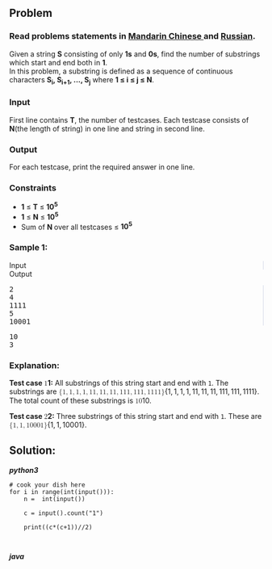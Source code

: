 <div id="problem-statement" class="_problemBody_lulsq_29 print"><h2>Problem</h2>
<h3> Read problems statements in <a rel="nofollow noreferrer noopener" href="https://www.codechef.com/download/translated/JULY14/mandarin/CSUB.pdf">Mandarin Chinese </a> and <a rel="nofollow noreferrer noopener" href="https://www.codechef.com/download/translated/JULY14/russian/CSUB.pdf">Russian</a>.</h3>
<p>Given a string <b>S</b> consisting of only <b>1s</b> and <b>0s</b>, find the number of substrings which start and end both in <b>1</b>.<br>
In this problem, a substring is defined as a sequence of continuous characters <b>S<sub>i</sub>, S<sub>i+1</sub>, ..., S<sub>j</sub></b> where <b>1 ≤ i ≤ j ≤ N</b>.
</p>
<h3>Input</h3>
<p>First line contains <b>T</b>, the number of testcases. Each testcase consists of <b>N</b>(the length of string) in one line and string in second line.</p>
<h3>Output</h3>
<p>For each testcase, print the required answer in one line.</p>
<h3>Constraints</h3>
<ul><li><b>1</b> ≤ <b>T</b> ≤ <b>10<sup>5</sup></b></li>
<li><b>1</b> ≤ <b>N</b> ≤ <b>10<sup>5</sup></b></li>
<li>Sum of  <b>N </b> over all testcases ≤ <b>10<sup>5</sup></b></li>
</ul>
<h3>Sample 1:</h3>
<div data-reactroot="" class="_input_output__table_lulsq_184"><div class="_text_copy__container_lulsq_188"><div class="_text_copy_lulsq_188 _input_top__box_lulsq_198" style="border-right: 1px solid rgb(210, 217, 231);"><span>Input</span><div title="Copy to clipboard" class="" style="pointer-events: all;"><span class="_icon__box_9xn05_2"><i class="_copy__icon_9xn05_14"></i></span></div></div><div class="_text_copy_lulsq_188 _ouput_top__box_lulsq_201"><span>Output</span><div title="Copy to clipboard" class="" style="pointer-events: all;"><span class="_icon__box_9xn05_2"><i class="_copy__icon_9xn05_14"></i></span></div></div></div><div class="_values__container_lulsq_204"><div class="_values_lulsq_204" style="border-right: 1px solid rgb(210, 217, 231);"><pre>2
4
1111
5
10001</pre></div><div class="_values_lulsq_204"><pre>10
3</pre></div></div></div>
<h3>Explanation:</h3>
<p><strong>Test case <span class="math math-inline"><span class="katex"><span class="katex-mathml"><math xmlns="http://www.w3.org/1998/Math/MathML"><semantics><mrow><mn>1</mn></mrow><annotation encoding="application/x-tex">1</annotation></semantics></math></span><span class="katex-html" aria-hidden="true"><span class="base"><span class="strut" style="height: 0.6444em;"></span><span class="mord">1</span></span></span></span></span>:</strong> All substrings of this string start and end with <code>1</code>. The substrings are <span class="math math-inline"><span class="katex"><span class="katex-mathml"><math xmlns="http://www.w3.org/1998/Math/MathML"><semantics><mrow><mo stretchy="false">{</mo><mn>1</mn><mo separator="true">,</mo><mn>1</mn><mo separator="true">,</mo><mn>1</mn><mo separator="true">,</mo><mn>1</mn><mo separator="true">,</mo><mn>11</mn><mo separator="true">,</mo><mn>11</mn><mo separator="true">,</mo><mn>11</mn><mo separator="true">,</mo><mn>111</mn><mo separator="true">,</mo><mn>111</mn><mo separator="true">,</mo><mn>1111</mn><mo stretchy="false">}</mo></mrow><annotation encoding="application/x-tex">\{ 1, 1, 1, 1, 11, 11, 11, 111, 111, 1111 \}</annotation></semantics></math></span><span class="katex-html" aria-hidden="true"><span class="base"><span class="strut" style="height: 1em; vertical-align: -0.25em;"></span><span class="mopen">{</span><span class="mord">1</span><span class="mpunct">,</span><span class="mspace" style="margin-right: 0.1667em;"></span><span class="mord">1</span><span class="mpunct">,</span><span class="mspace" style="margin-right: 0.1667em;"></span><span class="mord">1</span><span class="mpunct">,</span><span class="mspace" style="margin-right: 0.1667em;"></span><span class="mord">1</span><span class="mpunct">,</span><span class="mspace" style="margin-right: 0.1667em;"></span><span class="mord">11</span><span class="mpunct">,</span><span class="mspace" style="margin-right: 0.1667em;"></span><span class="mord">11</span><span class="mpunct">,</span><span class="mspace" style="margin-right: 0.1667em;"></span><span class="mord">11</span><span class="mpunct">,</span><span class="mspace" style="margin-right: 0.1667em;"></span><span class="mord">111</span><span class="mpunct">,</span><span class="mspace" style="margin-right: 0.1667em;"></span><span class="mord">111</span><span class="mpunct">,</span><span class="mspace" style="margin-right: 0.1667em;"></span><span class="mord">1111</span><span class="mclose">}</span></span></span></span></span>. The total count of these substrings is <span class="math math-inline"><span class="katex"><span class="katex-mathml"><math xmlns="http://www.w3.org/1998/Math/MathML"><semantics><mrow><mn>10</mn></mrow><annotation encoding="application/x-tex">10</annotation></semantics></math></span><span class="katex-html" aria-hidden="true"><span class="base"><span class="strut" style="height: 0.6444em;"></span><span class="mord">10</span></span></span></span></span>.</p>
<p><strong>Test case <span class="math math-inline"><span class="katex"><span class="katex-mathml"><math xmlns="http://www.w3.org/1998/Math/MathML"><semantics><mrow><mn>2</mn></mrow><annotation encoding="application/x-tex">2</annotation></semantics></math></span><span class="katex-html" aria-hidden="true"><span class="base"><span class="strut" style="height: 0.6444em;"></span><span class="mord">2</span></span></span></span></span>:</strong> Three substrings of this string start and end with <code>1</code>. These are <span class="math math-inline"><span class="katex"><span class="katex-mathml"><math xmlns="http://www.w3.org/1998/Math/MathML"><semantics><mrow><mo stretchy="false">{</mo><mn>1</mn><mo separator="true">,</mo><mn>1</mn><mo separator="true">,</mo><mn>10001</mn><mo stretchy="false">}</mo></mrow><annotation encoding="application/x-tex">\{1, 1, 10001\}</annotation></semantics></math></span><span class="katex-html" aria-hidden="true"><span class="base"><span class="strut" style="height: 1em; vertical-align: -0.25em;"></span><span class="mopen">{</span><span class="mord">1</span><span class="mpunct">,</span><span class="mspace" style="margin-right: 0.1667em;"></span><span class="mord">1</span><span class="mpunct">,</span><span class="mspace" style="margin-right: 0.1667em;"></span><span class="mord">10001</span><span class="mclose">}</span></span></span></span></span>.</p></div>


## Solution:
***python3***
```
# cook your dish here
for i in range(int(input())):
    n =  int(input())
    
    c = input().count("1")
    
    print((c*(c+1))//2)
    
    
```

***java***
```

```